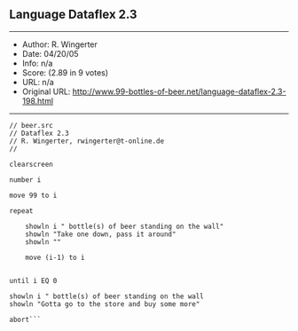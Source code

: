 
## Language Dataflex 2.3 ##
---
- Author: R. Wingerter
- Date: 04/20/05
- Info: n/a
- Score:  (2.89 in 9 votes)
- URL: n/a
- Original URL: http://www.99-bottles-of-beer.net/language-dataflex-2.3-198.html
---

```/*
// beer.src 
// Dataflex 2.3 
// R. Wingerter, rwingerter@t-online.de
//
		
clearscreen

number i

move 99 to i

repeat

	showln i " bottle(s) of beer standing on the wall"
	showln "Take one down, pass it around"
	showln ""

  	move (i-1) to i


until i EQ 0
		
showln i " bottle(s) of beer standing on the wall
showln "Gotta go to the store and buy some more"
	
abort```